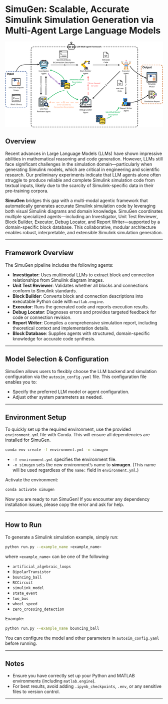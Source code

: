# **SimuGen: Scalable, Accurate Simulink Simulation Generation via Multi-Agent Large Language Models**

![Concept Diagram](AgentDiagram.png)

## Overview

Recent advances in Large Language Models (LLMs) have shown impressive abilities in mathematical reasoning and code generation. However, LLMs still face significant challenges in the simulation domain—particularly when generating Simulink models, which are critical in engineering and scientific research. Our preliminary experiments indicate that LLM agents alone often struggle to produce reliable and complete Simulink simulation code from textual inputs, likely due to the scarcity of Simulink-specific data in their pre-training corpora.

**SimuGen** bridges this gap with a multi-modal agentic framework that automatically generates accurate Simulink simulation code by leveraging both visual Simulink diagrams and domain knowledge. SimuGen coordinates multiple specialized agents—including an Investigator, Unit Test Reviewer, Block Builder, Executor, Debug Locator, and Report Writer—supported by a domain-specific block database. This collaborative, modular architecture enables robust, interpretable, and extensible Simulink simulation generation.

---

## Framework Overview

The SimuGen pipeline includes the following agents:

* **Investigator**: Uses multimodal LLMs to extract block and connection relationships from Simulink diagram images.
* **Unit Test Reviewer**: Validates whether all blocks and connections conform to Simulink standards.
* **Block Builder**: Converts block and connection descriptions into executable Python code with `matlab.engine`.
* **Executor**: Runs the generated code and reports execution results.
* **Debug Locator**: Diagnoses errors and provides targeted feedback for code or connection revision.
* **Report Writer**: Compiles a comprehensive simulation report, including theoretical context and implementation details.
* **Block Database**: Supplies agents with structured, domain-specific knowledge for accurate code synthesis.

---

## Model Selection & Configuration

SimuGen allows users to flexibly choose the LLM backend and simulation configuration via the `autosim_config.yaml` file. This configuration file enables you to:

* Specify the preferred LLM model or agent configuration.
* Adjust other system parameters as needed.

---

## Environment Setup

To quickly set up the required environment, use the provided `environment.yml` file with Conda.
This will ensure all dependencies are installed for SimuGen.

```bash
conda env create -f environment.yml -n simugen
```

* `-f environment.yml` specifies the environment file.
* `-n simugen` sets the new environment’s name to **simugen**.
  (This name will be used regardless of the `name:` field in `environment.yml`.)

Activate the environment:

```bash
conda activate simugen
```

Now you are ready to run SimuGen!
If you encounter any dependency installation issues, please copy the error and ask for help.

---

## How to Run

To generate a Simulink simulation example, simply run:

```bash
python run.py --example_name <example_name>
```

where `<example_name>` can be one of the following:

* `artificial_algebraic_loops`
* `BipolarTransistor`
* `bouncing_ball`
* `RCCircuit`
* `simulink_model`
* `state_event`
* `two_bus`
* `wheel_speed`
* `zero_crossing_detection`

Example:

```bash
python run.py --example_name bouncing_ball
```

You can configure the model and other parameters in `autosim_config.yaml` before running.

---

## Notes

* Ensure you have correctly set up your Python and MATLAB environments (including `matlab.engine`).
* For best results, avoid adding `.ipynb_checkpoints`, `.env`, or any sensitive files to version control.

---


